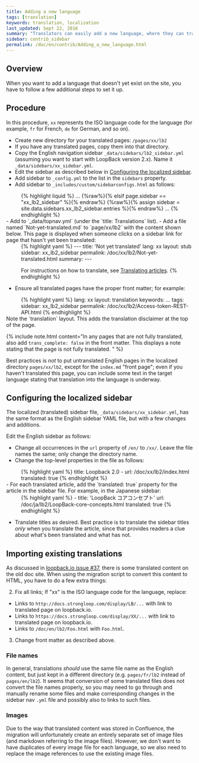 ```yaml
---
title: Adding a new language
tags: [translation]
keywords: translation, localization
last_updated: Sept 22, 2016
summary: "Translators can easily add a new language, where they can translate LoopBack docs."
sidebar: contrib_sidebar
permalink: /doc/en/contrib/Adding_a_new_language.html
---
```


## Overview

When you want to add a language that doesn't yet exist on the site, you have to follow a few
additional steps to set it up.

## Procedure

In this procedure, `xx` represents the ISO language code for the language (for example, `fr` for French, `de` for German, and so on).

- Create new directory for your translated pages: `/pages/xx/lb2`
- If you have any translated pages, copy them into that directory.
- Copy the English navigation sidebar `_data/sidebars/lb2_sidebar.yml` (assuming you want to start with LoopBack version 2.x).  Name it `_data/sidebars/xx_sidebar.yml`.  
- Edit the sidebar as described below in [Configuring the localized sidebar](#configuring-the-localized-sidebar).
- Add sidebar to `_config.yml` to the list in the `sidebars` property.
- Add sidebar to `_includes/custom/sidebarconfigs.html` as follows:
<div style="margin-left:40px;">{% highlight liquid %}
...
{%raw%}{% elsif page.sidebar == "xx_lb2_sidebar" %}{% endraw%}
    {%raw%}{% assign sidebar = site.data.sidebars.xx_lb2_sidebar.entries %}{% endraw%}
...    
{% endhighlight %}</div>
- Add to `_data/topnav.yml` (under the `title: Translations` list).
- Add a file named `Not-yet-translated.md` to `page/xx/lb2` with the content shown below.  
This page is displayed when someone clicks on a sidebar link for page that hasn't yet been translated:
<div style="margin-left:40px;">{% highlight yaml %}
---
title: 'Not yet translated'
lang: xx
layout: stub
sidebar: xx_lb2_sidebar
permalink: /doc/xx/lb2/Not-yet-translated.html
summary:
---

For instructions on how to translate, see [Translating articles](/doc/en/contrib/Translating_articles.html).
{% endhighlight %}</div>
- Ensure all translated pages have the proper front matter; for example:
<div style="margin-left:40px;">{% highlight yaml %}
lang: xx
layout: translation
keywords: ...
tags:
sidebar: xx_lb2_sidebar
permalink: /doc/xx/lb2/Access-token-REST-API.html
{% endhighlight %}</div>
Note the `translation` layout.  This adds the translation disclaimer at the top of the page.

{% include note.html content="In any pages that are not fully translated, also add `trans_complete: false` in the front matter.  This displays a note stating that the page is not fully translated.
" %}

Best practices is _not_ to put untranslated English pages in the localized directory `pages/xx/lb2`, except for the `index.md` "front page"; even if you haven't translated this page, you can include some text in the target language stating that translation into the language is underway.

## Configuring the localized sidebar

The localized (translated) sidebar file, `_data/sidebars/xx_sidebar.yml`, has the same format as the
English sidebar YAML file, but with a few changes and additions.

Edit the English sidebar as follows:

- Change all occurrences in the `url` property of `/en/` to `/xx/`.  Leave the file names the same; only change the directory name.
- Change the top-level properties in the file as follows:

<div style="margin-left:40px;">{% highlight yaml %}
title: Loopback 2.0 - <Add language name here>
url: /doc/xx/lb2/index.html
translated: true
{% endhighlight %}</div>
- For each translated article, add the `translated: true` property for the article in the sidebar file.  For example, in the Japanese sidebar:
<div style="margin-left:40px;">{% highlight yaml %}
- title: 'LoopBack コアコンセプト'
  url: /doc/ja/lb2/LoopBack-core-concepts.html
  translated: true
{% endhighlight %}</div>

- Translate titles as desired.  Best practice is to translate the sidebar titles _only_ when you translate the article, since that provides readers a clue about what's been translated and what has not.

## Importing existing translations

As discussed in [loopback.io issue #37](https://github.com/strongloop/loopback.io/issues/37), there is some translated content on the old doc site.   When using the migration script to convert this content to HTML, you have to do a few extra things:

2. Fix all links; If "xx" is the ISO language code for the language, replace:
  - Links to `http://docs.strongloop.com/display/LB/...` with link to translated page on loopback.io.
  - Links to `https://docs.strongloop.com/display/XX/...` with link to translated page on loopback.io.
  - Links to `/doc/en/lb2/Foo.html` with `Foo.html`.
3. Change front matter as described above.

### File names

In general, translations _should_ use the same file name as the English content, but just kept in a different directory (e.g. `pages/fr/lb2` instead of `pages/en/lb2`).  It seems that conversion of some translated files does not convert the file names properly, so you may need to go through and manually rename some files and make corresponding changes in the sidebar nav `.yml` file and possibly also to links to such files.

### Images
Due to the way that translated content was stored in Confluence, the migration will unfortunately create an entirely separate set of image files (and markdown referring to the image files).  However, we don't want to have duplicates of every image file for each language, so we also need to replace the image references to use the existing image files.
